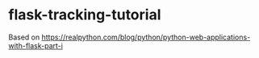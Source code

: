 # flask-tracking-tutorial
Based on https://realpython.com/blog/python/python-web-applications-with-flask-part-i
